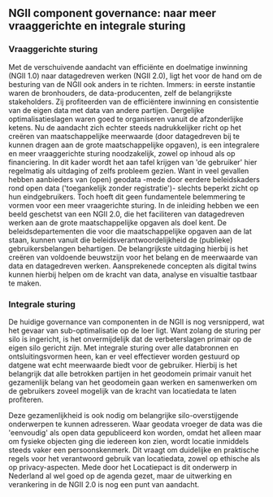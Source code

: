 ## NGII component governance: naar meer vraaggerichte en integrale sturing

### Vraaggerichte sturing
Met de verschuivende aandacht van efficiënte en doelmatige inwinning (NGII 1.0) naar datagedreven werken (NGII 2.0), ligt het voor de hand om de besturing van de NGII ook anders in te richten. Immers: in eerste instantie waren de bronhouders, de data-producenten, zelf de belangrijkste stakeholders. Zij profiteerden van de efficiëntere inwinning en consistentie van de eigen data met data van andere partijen. Dergelijke optimalisatieslagen waren goed te organiseren vanuit de afzonderlijke ketens. Nu de aandacht zich echter steeds nadrukkelijker richt op het creëren van maatschappelijke meerwaarde (door datagedreven bij te kunnen dragen aan de grote maatschappelijke opgaven), is een integralere en meer vraaggerichte sturing noodzakelijk, zowel op inhoud als op financiering. In dit kader wordt het aan tafel krijgen van 'de gebruiker' hier regelmatig als uitdaging of zelfs probleem gezien. Want in veel gevallen hebben aanbieders van (open) geodata -mede door eerdere beleidskaders rond open data ('toegankelijk zonder registratie')- slechts beperkt zicht op hun eindgebruikers. Toch hoeft dit geen fundamentele belemmering te vormen voor een meer vraagerichte sturing. In de inleiding hebben we een beeld geschetst van een NGII 2.0, die het faciliteren van datagedreven werken aan de grote maatschappelijke opgaven als doel kent. De beleidsdepartementen die voor die maatschappelijke opgaven aan de lat staan, kunnen vanuit die beleidsverantwoordelijkheid de (publieke) gebruikersbelangen behartigen. De belangrijkste uitdaging hierbij is het creëren van voldoende beuwstzijn voor het belang en de meerwaarde van data en datagedreven werken. Aansprekenede concepten als digital twins kunnen hierbij helpen om de kracht van data, analyse en visualtie tastbaar te maken. 

### Integrale sturing
De huidige governance van componenten in de NGII is nog versnipperd, wat het gevaar van sub-optimalisatie op de loer ligt. Want zolang de sturing per silo is ingericht, is het onvermijdelijk dat de verbeterslagen primair op de eigen silo gericht zijn. Met integrale sturing over alle databronnen en ontsluitingsvormen heen, kan er veel effectiever worden gestuurd op datgene wat echt meerwaarde biedt voor de gebruiker. Hierbij is het belangrijk dat alle betrokken partijen in het geodomein primair vanuit het gezamenlijk belang van het geodomein gaan werken en samenwerken om de gebruikers zoveel mogelijk van de kracht van locatiedata te laten profiteren. 

Deze gezamenlijkheid is ook nodig om belangrijke silo-overstijgende onderwerpen te kunnen adresseren. Waar geodata vroeger de data was die 'eenvoudig' als open data gepubliceerd kon worden, omdat het alleen maar om fysieke objecten ging die iedereen kon zien, wordt locatie inmiddels steeds vaker een persoonskenmerk. Dit vraagt om duidelijke en praktische regels voor het verantwoord gebruik van locatiedata, zowel op ethische als op privacy-aspecten. Mede door het Locatiepact is dit onderwerp in Nederland al wel goed op de agenda gezet, maar de uitwerking en verankering in de NGII 2.0 is nog een punt van aandacht.

